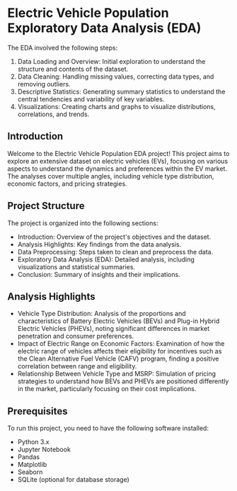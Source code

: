 # Electric Vehicle Population Exploratory Data Analysis (EDA)

The EDA involved the following steps:

1. Data Loading and Overview: Initial exploration to understand the structure and contents of the dataset.
2. Data Cleaning: Handling missing values, correcting data types, and removing outliers.
3. Descriptive Statistics: Generating summary statistics to understand the central tendencies and variability of key variables.
4. Visualizations: Creating charts and graphs to visualize distributions, correlations, and trends.

## Introduction
Welcome to the Electric Vehicle Population EDA project! This project aims to explore an extensive dataset on electric vehicles (EVs), focusing on various aspects to understand the dynamics and preferences within the EV market. The analyses cover multiple angles, including vehicle type distribution, economic factors, and pricing strategies. 

## Project Structure
The project is organized into the following sections:

- Introduction: Overview of the project's objectives and the dataset.
- Analysis Highlights: Key findings from the data analysis.
- Data Preprocessing: Steps taken to clean and preprocess the data.
- Exploratory Data Analysis (EDA): Detailed analysis, including visualizations and statistical summaries.
- Conclusion: Summary of insights and their implications.

## Analysis Highlights
- Vehicle Type Distribution: Analysis of the proportions and characteristics of Battery Electric Vehicles (BEVs) and Plug-in Hybrid Electric Vehicles (PHEVs), noting significant differences in market penetration and consumer preferences.
- Impact of Electric Range on Economic Factors: Examination of how the electric range of vehicles affects their eligibility for incentives such as the Clean Alternative Fuel Vehicle (CAFV) program, finding a positive correlation between range and eligibility.
- Relationship Between Vehicle Type and MSRP: Simulation of pricing strategies to understand how BEVs and PHEVs are positioned differently in the market, particularly focusing on their cost implications.

## Prerequisites
To run this project, you need to have the following software installed:

- Python 3.x
- Jupyter Notebook
- Pandas
- Matplotlib
- Seaborn
- SQLite (optional for database storage)
